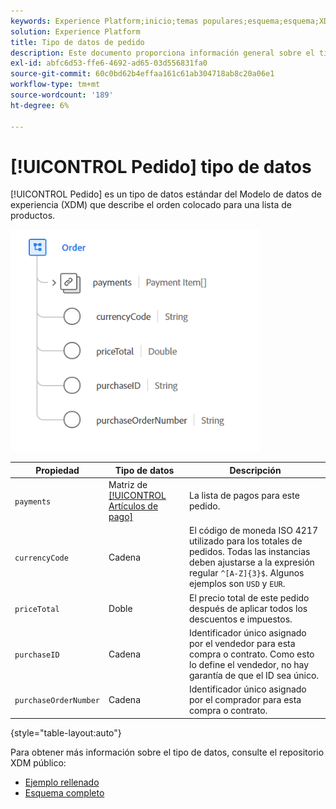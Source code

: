 ```yaml
---
keywords: Experience Platform;inicio;temas populares;esquema;esquema;XDM;campos;esquemas;esquemas;pedido;tipo de datos;tipo de datos;tipo de datos;
solution: Experience Platform
title: Tipo de datos de pedido
description: Este documento proporciona información general sobre el tipo de datos del Modelo de datos de experiencias de pedidos (XDM).
exl-id: abfc6d53-ffe6-4692-ad65-03d556831fa0
source-git-commit: 60c0bd62b4effaa161c61ab304718ab8c20a06e1
workflow-type: tm+mt
source-wordcount: '189'
ht-degree: 6%

---
```


# [!UICONTROL Pedido] tipo de datos

[!UICONTROL Pedido] es un tipo de datos estándar del Modelo de datos de experiencia (XDM) que describe el orden colocado para una lista de productos.

<img src="../images/data-types/order.PNG" width="400" /><br />

| Propiedad | Tipo de datos | Descripción |
| --- | --- | --- |
| `payments` | Matriz de [[!UICONTROL Artículos de pago]](./payment-item.md) | La lista de pagos para este pedido. |
| `currencyCode` | Cadena | El código de moneda ISO 4217 utilizado para los totales de pedidos. Todas las instancias deben ajustarse a la expresión regular `^[A-Z]{3}$`. Algunos ejemplos son `USD` y `EUR`. |
| `priceTotal` | Doble | El precio total de este pedido después de aplicar todos los descuentos e impuestos. |
| `purchaseID` | Cadena | Identificador único asignado por el vendedor para esta compra o contrato. Como esto lo define el vendedor, no hay garantía de que el ID sea único. |
| `purchaseOrderNumber` | Cadena | Identificador único asignado por el comprador para esta compra o contrato. |

{style=&quot;table-layout:auto&quot;}

Para obtener más información sobre el tipo de datos, consulte el repositorio XDM público:

* [Ejemplo rellenado](https://github.com/adobe/xdm/blob/master/components/datatypes/data/order.example.1.json)
* [Esquema completo](https://github.com/adobe/xdm/blob/master/components/datatypes/data/order.schema.json)

